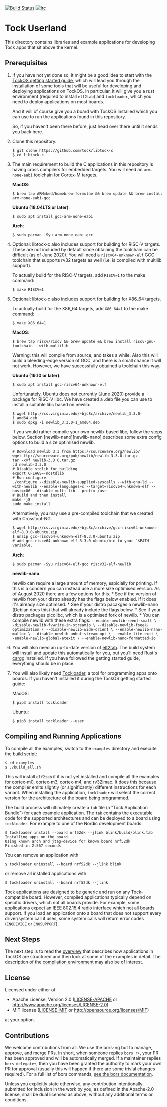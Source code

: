 [![Build Status](https://travis-ci.org/tock/libtock-c.svg?branch=master)](https://travis-ci.org/tock/libtock-c)
[![irc](https://img.shields.io/badge/irc-%23tock-lightgrey.svg)](https://kiwiirc.com/client/irc.freenode.net/tock)

Tock Userland
=============

This directory contains libraries and example applications for developing
Tock apps that sit above the kernel.


Prerequisites
-------------

1. If you have not yet done so, it might be a good idea to start with
   the [TockOS getting started
   guide](https://github.com/tock/tock/blob/master/doc/Getting_Started.md),
   which will lead you through the installation of some tools that
   will be useful for developing and deploying applications on
   TockOS. In particular, it will give you a rust environment
   (required to install `elf2tab`) and `tockloader`, which you need to
   deploy applications on most boards.

   And it will of course give you a board with TockOS installed which
   you can use to run the applications found in this repository.

   So, if you haven't been there before, just head over there until it
   sends you back here.

1. Clone this repository.

    ```
    $ git clone https://github.com/tock/libtock-c
    $ cd libtock-c
    ```

1. The main requirement to build the C applications in this repository is having
   cross compilers for embedded targets. You will need an `arm-none-eabi`
   toolchain for Cortex-M targets.

   **MacOS**:
   ```
   $ brew tap ARMmbed/homebrew-formulae && brew update && brew install arm-none-eabi-gcc
   ```

   **Ubuntu (18.04LTS or later)**:
   ```
   $ sudo apt install gcc-arm-none-eabi
   ```

   **Arch**:
   ```
   $ sudo pacman -Syu arm-none-eabi-gcc
   ```

1. Optional: libtock-c also includes support for building for RISC-V targets.
   These are not included by default since obtaining the toolchain can be
   difficult (as of June 2020). You will need a `riscv64-unknown-elf` GCC
   toolchain that supports rv32 targets as well (i.e. is compiled with multilib
   support).

   To actually build for the RISC-V targets, add `RISCV=1` to the make command:

       $ make RISCV=1

1. Optional: libtock-c also includes support for building for X86_64 targets.

   To actually build for the X86_64 targets, add `X86_64=1` to the make command:

       $ make X86_64=1

   **MacOS**:
   ```
   $ brew tap riscv/riscv && brew update && brew install riscv-gnu-toolchain --with-multilib
   ```
   Warning: this will compile from source, and takes a while. Also this will
   build a bleeding-edge version of GCC, and there is a small chance it will not
   work. However, we have successfully obtained a toolchain this way.

   **Ubuntu (19.10 or later)**:
   ```
   $ sudo apt install gcc-riscv64-unknown-elf
   ```

   Unfortunately, Ubuntu does not currently (June 2020) provide a package for
   RISC-V libc. We have created a .deb file you can use to install a suitable
   libc based on newlib:
   ```
   $ wget http://cs.virginia.edu/~bjc8c/archive/newlib_3.3.0-1_amd64.deb
   $ sudo dpkg -i newlib_3.3.0-1_amd64.deb
   ```

   If you would rather compile your own newlib-based libc, follow the steps below.
   Section [newlib-nano][newlib-nano] describes some extra config options to
   build a size optimised newlib.
   ```
   # Download newlib 3.3 from https://sourceware.org/newlib/
   wget ftp://sourceware.org/pub/newlib/newlib-3.3.0.tar.gz
   tar -xvf newlib-3.3.0.tar.gz
   cd newlib-3.3.0
   # Disable stdlib for building
   export CFLAGS=-nostdlib
   # Run configure
   ./configure --disable-newlib-supplied-syscalls --with-gnu-ld --with-newlib --enable-languages=c --target=riscv64-unknown-elf --host=x86 --disable-multi-lib --prefix /usr
   # Build and then install
   make -j8
   sudo make install
   ```

   Alternatively, you may use a pre-compiled toolchain that we created with
   Crosstool-NG.
   ```
   $ wget http://cs.virginia.edu/~bjc8c/archive/gcc-riscv64-unknown-elf-8.3.0-ubuntu.zip
   $ unzip gcc-riscv64-unknown-elf-8.3.0-ubuntu.zip
   # add gcc-riscv64-unknown-elf-8.3.0-ubuntu/bin to your `$PATH` variable.
   ```

   **Arch**:
   ```
   $ sudo pacman -Syu riscv64-elf-gcc riscv32-elf-newlib
   ```

   **newlib-nano**:

   newlib can require a large amount of memory, espicially for printing.
   If this is a concern you can instead use a more size optimised version.
   As of August 2020 there are a few options for this.
       * See if the version of newlib from your distro already has the flags
         below enabled. If it does it's already size optimsed.
       * See if your distro pacakges a newlib-nano (Debian does this) that
         will already include the flags below.
       * See if your distro packages picolibc, which is a optimised fork of newlib.
       * You can compile newlib with these extra flags:
        ```
          --enable-newlib-reent-small \
          --disable-newlib-fvwrite-in-streamio \
          --disable-newlib-fseek-optimization \
          --disable-newlib-wide-orient \
          --enable-newlib-nano-malloc \
          --disable-newlib-unbuf-stream-opt \
          --enable-lite-exit \
          --enable-newlib-global-atexit \
          --enable-newlib-nano-formatted-io
        ```

1. You will also need an up-to-date version of
   [elf2tab](https://crates.io/crates/elf2tab). The build system will install
   and update this automatically for you, but you'll need Rust's
   [cargo](https://doc.rust-lang.org/cargo/getting-started/installation.html)
   installed. If you have followed the getting started guide, everything should
   be in place.

1. You will also likely need [Tockloader](https://github.com/tock/tockloader), a
   tool for programming apps onto boards. If you haven't installed it
   during the TockOS getting started guide:

   MacOS:
   ```
   $ pip3 install tockloader
   ```

   Ubuntu:
   ```
   $ pip3 install tockloader --user
   ```

Compiling and Running Applications
----------------------------------

To compile all the examples, switch to the `examples` directory and
execute the build script:

    $ cd examples
    $ ./build_all.sh

This will install `elf2tab` if it is not yet installed and compile all the
examples for cortex-m0, cortex-m3, cortex-m4, and rv32imac. It does this because
the compiler emits slightly (or significantly) different instructions for each
variant. When installing the application, `tockloader` will select the correct
version for the architecture of the board being programmed.

The build process will ultimately create a `tab` file (a "Tock Application
Bundle") for each example application. The `tab` contains the
executable code for the supported architectures and can be
deployed to a board using `tockloader`. For example to one of the
Nordic development boards:

```
$ tockloader install --board nrf52dk --jlink blink/build/blink.tab
Installing apps on the board...
Using known arch and jtag-device for known board nrf52dk
Finished in 2.567 seconds
```

You can remove an application with

    $ tockloader uninstall --board nrf52dk --jlink blink

or remove all installed applications with

    $ tockloader uninstall --board nrf52dk --jlink

Tock applications are designed to be generic and run on any Tock-compatible
board. However, compiled applications typically depend on specific drivers,
which not all boards provide. For example, some applications expect an IEEE
802.15.4 radio interface which not all boards support. If you load an
application onto a board that does not support every driver/system call it
uses, some system calls will return error codes (`ENODEVICE` or `ENOSUPPORT`).

Next Steps
----------

The next step is to read the [overview](doc/overview.md) that
describes how applications in TockOS are structured and then look at
some of the examples in detail. The description of the [compilation
environment](doc/compilation.md) may also be of interest.

License
-------

Licensed under either of

- Apache License, Version 2.0 ([LICENSE-APACHE](LICENSE-APACHE) or
  http://www.apache.org/licenses/LICENSE-2.0)
- MIT license ([LICENSE-MIT](LICENSE-MIT) or
  http://opensource.org/licenses/MIT)

at your option.

Contributions
-------------

We welcome contributions from all. We use the bors-ng bot to manage, approve,
and merge PRs. In short, when someone replies `bors r+`, your PR has been
approved and will be automatically merged. If a maintainer replies
`bors delegate+`, then you have been granted the authority to mark your own
PR for approval (usually this will happen if there are some trivial changes
required). For a full list of bors commands,
[see the bors documentation](https://bors.tech/documentation/).

Unless you explicitly state otherwise, any contribution intentionally submitted
for inclusion in the work by you, as defined in the Apache-2.0 license, shall
be dual licensed as above, without any additional terms or conditions.
